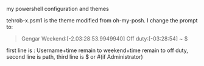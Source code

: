 my powershell configuration and themes

tehrob-x.psm1 is the theme modified from oh-my-posh.
I change the prompt to:

> Gengar Weekend:[-2.03:28:53.9949940] Off duty:[-03:28:54]
> ~
> $

first line is : Username+time remain to weekend+time remain to off duty,
second line is path, third line is $ or #(if Administrator)
